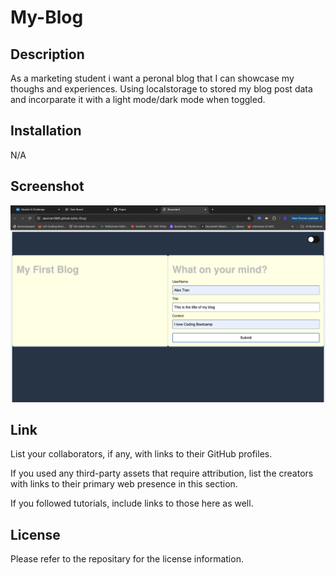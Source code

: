 # My-Blog

## Description

As a marketing student i want a peronal blog that I can showcase my thoughs and experiences. 
Using localstorage to stored my blog post data and incorparate it with a light mode/dark mode when toggled.


## Installation

N/A

## Screenshot

![alt text](assets/images/screenshot.png)

## Link

List your collaborators, if any, with links to their GitHub profiles.

If you used any third-party assets that require attribution, list the creators with links to their primary web presence in this section.

If you followed tutorials, include links to those here as well.

## License

Please refer to the repositary for the license information.